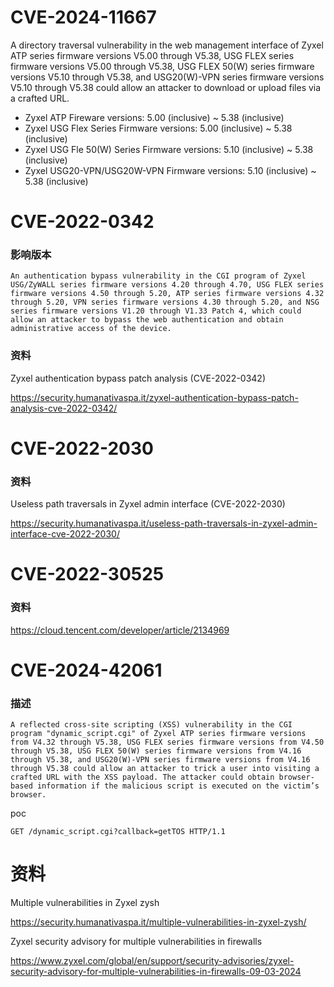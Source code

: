 # CVE-2024-11667

A directory traversal vulnerability in the web management interface of Zyxel ATP series firmware versions V5.00 through V5.38, USG FLEX series firmware versions V5.00 through V5.38, USG FLEX 50(W) series firmware versions V5.10 through V5.38, and USG20(W)-VPN series firmware versions V5.10 through V5.38 could allow an attacker to download or upload files via a crafted URL.

- Zyxel ATP Fireware versions: 5.00 (inclusive) ~ 5.38 (inclusive)
- Zyxel USG Flex Series Firmware versions: 5.00 (inclusive) ~ 5.38 (inclusive)
- Zyxel USG Fle 50(W) Series Firmware versions: 5.10 (inclusive) ~ 5.38 (inclusive)
- Zyxel USG20-VPN/USG20W-VPN Firmware versions: 5.10 (inclusive) ~ 5.38 (inclusive)

# CVE-2022-0342

### 影响版本

```
An authentication bypass vulnerability in the CGI program of Zyxel USG/ZyWALL series firmware versions 4.20 through 4.70, USG FLEX series firmware versions 4.50 through 5.20, ATP series firmware versions 4.32 through 5.20, VPN series firmware versions 4.30 through 5.20, and NSG series firmware versions V1.20 through V1.33 Patch 4, which could allow an attacker to bypass the web authentication and obtain administrative access of the device.
```

### 资料

Zyxel authentication bypass patch analysis (CVE-2022-0342)

https://security.humanativaspa.it/zyxel-authentication-bypass-patch-analysis-cve-2022-0342/

# CVE-2022-2030

### 资料

Useless path traversals in Zyxel admin interface (CVE-2022-2030)

https://security.humanativaspa.it/useless-path-traversals-in-zyxel-admin-interface-cve-2022-2030/

# CVE-2022-30525

### 资料

https://cloud.tencent.com/developer/article/2134969

# CVE-2024-42061

### 描述

```
A reflected cross-site scripting (XSS) vulnerability in the CGI program "dynamic_script.cgi" of Zyxel ATP series firmware versions from V4.32 through V5.38, USG FLEX series firmware versions from V4.50 through V5.38, USG FLEX 50(W) series firmware versions from V4.16 through V5.38, and USG20(W)-VPN series firmware versions from V4.16 through V5.38 could allow an attacker to trick a user into visiting a crafted URL with the XSS payload. The attacker could obtain browser-based information if the malicious script is executed on the victim’s browser.
```

poc

```
GET /dynamic_script.cgi?callback=getTOS HTTP/1.1
```

# 资料

Multiple vulnerabilities in Zyxel zysh

https://security.humanativaspa.it/multiple-vulnerabilities-in-zyxel-zysh/

Zyxel security advisory for multiple vulnerabilities in firewalls

https://www.zyxel.com/global/en/support/security-advisories/zyxel-security-advisory-for-multiple-vulnerabilities-in-firewalls-09-03-2024